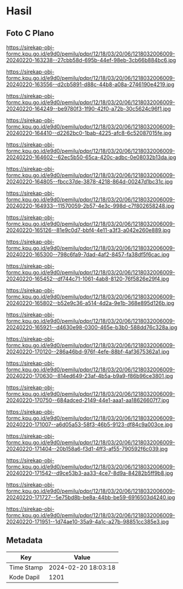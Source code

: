 # Hasil

## Foto C Plano

https://sirekap-obj-formc.kpu.go.id/e9d0/pemilu/pdpr/12/18/03/20/06/1218032006009-20240220-163238--27cbb58d-695b-44ef-98eb-3cb66b884bc6.jpg

https://sirekap-obj-formc.kpu.go.id/e9d0/pemilu/pdpr/12/18/03/20/06/1218032006009-20240220-163556--d2cb5891-d88c-44b8-a08a-2746190e4219.jpg

https://sirekap-obj-formc.kpu.go.id/e9d0/pemilu/pdpr/12/18/03/20/06/1218032006009-20240220-164249--be9780f3-1f90-42f0-a72b-30c5624c96f1.jpg

https://sirekap-obj-formc.kpu.go.id/e9d0/pemilu/pdpr/12/18/03/20/06/1218032006009-20240220-164410--d2262bc0-1bab-4225-afc8-6c52087015fe.jpg

https://sirekap-obj-formc.kpu.go.id/e9d0/pemilu/pdpr/12/18/03/20/06/1218032006009-20240220-164602--62ec5b50-65ca-420c-adbc-0e08032b13da.jpg

https://sirekap-obj-formc.kpu.go.id/e9d0/pemilu/pdpr/12/18/03/20/06/1218032006009-20240220-164805--fbcc37de-3878-4218-864d-00247d1bc31c.jpg

https://sirekap-obj-formc.kpu.go.id/e9d0/pemilu/pdpr/12/18/03/20/06/1218032006009-20240220-164933--11570059-2b57-4e3c-998d-c7f802658248.jpg

https://sirekap-obj-formc.kpu.go.id/e9d0/pemilu/pdpr/12/18/03/20/06/1218032006009-20240220-165126--81e9c0d7-bbf4-4e11-a3f3-a042e260e889.jpg

https://sirekap-obj-formc.kpu.go.id/e9d0/pemilu/pdpr/12/18/03/20/06/1218032006009-20240220-165300--798c6fa9-7dad-4af2-8457-fa38df5f6cac.jpg

https://sirekap-obj-formc.kpu.go.id/e9d0/pemilu/pdpr/12/18/03/20/06/1218032006009-20240220-165452--df744c71-1061-4ab8-8120-76f5826e29f4.jpg

https://sirekap-obj-formc.kpu.go.id/e9d0/pemilu/pdpr/12/18/03/20/06/1218032006009-20240220-165802--b52e9c36-a514-4d2a-9e1b-368e895d126b.jpg

https://sirekap-obj-formc.kpu.go.id/e9d0/pemilu/pdpr/12/18/03/20/06/1218032006009-20240220-165921--d4630e98-0300-465e-b3b0-588dd76c328a.jpg

https://sirekap-obj-formc.kpu.go.id/e9d0/pemilu/pdpr/12/18/03/20/06/1218032006009-20240220-170120--286a46bd-976f-4efe-88bf-4af3675362a1.jpg

https://sirekap-obj-formc.kpu.go.id/e9d0/pemilu/pdpr/12/18/03/20/06/1218032006009-20240220-170630--814ed649-23af-4b5a-b9a9-f86b96ce3801.jpg

https://sirekap-obj-formc.kpu.go.id/e9d0/pemilu/pdpr/12/18/03/20/06/1218032006009-20240220-170750--684adced-2149-44e1-aaa1-aa18626607f7.jpg

https://sirekap-obj-formc.kpu.go.id/e9d0/pemilu/pdpr/12/18/03/20/06/1218032006009-20240220-171007--a6d05a53-58f3-46b5-9123-df84c9a003ce.jpg

https://sirekap-obj-formc.kpu.go.id/e9d0/pemilu/pdpr/12/18/03/20/06/1218032006009-20240220-171404--20b158a6-f3d1-4ff3-af55-790592f6c039.jpg

https://sirekap-obj-formc.kpu.go.id/e9d0/pemilu/pdpr/12/18/03/20/06/1218032006009-20240220-171542--d9ce53b3-aa33-4ce7-8d9a-84282b5ff9b8.jpg

https://sirekap-obj-formc.kpu.go.id/e9d0/pemilu/pdpr/12/18/03/20/06/1218032006009-20240220-171727--5e75bd8b-be8a-44bb-be59-6916503d4240.jpg

https://sirekap-obj-formc.kpu.go.id/e9d0/pemilu/pdpr/12/18/03/20/06/1218032006009-20240220-171951--1d74ae10-35a9-4a1c-a27b-98851cc385e3.jpg


## Metadata

| Key        | Value               |
| ---------- | ------------------- |
| Time Stamp | 2024-02-20 18:03:18 |
| Kode Dapil | 1201                |



